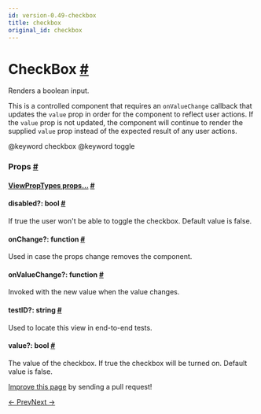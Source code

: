 ```yaml
---
id: version-0.49-checkbox
title: checkbox
original_id: checkbox
---
```

<a id="content"></a><h1><a class="anchor" name="checkbox"></a>CheckBox <a class="hash-link" href="docs/checkbox.html#checkbox">#</a></h1><div><div><p>Renders a boolean input.</p><p>This is a controlled component that requires an <code>onValueChange</code> callback that
updates the <code>value</code> prop in order for the component to reflect user actions.
If the <code>value</code> prop is not updated, the component will continue to render
the supplied <code>value</code> prop instead of the expected result of any user actions.</p><p>@keyword checkbox
@keyword toggle</p></div><h3><a class="anchor" name="props"></a>Props <a class="hash-link" href="docs/checkbox.html#props">#</a></h3><div class="props"><div class="prop"><h4 class="propTitle"><a class="anchor" name="viewproptypes"></a><a href="docs/viewproptypes.html#props">ViewPropTypes props...</a> <a class="hash-link" href="docs/checkbox.html#viewproptypes">#</a></h4></div><div class="prop"><h4 class="propTitle"><a class="anchor" name="disabled"></a>disabled?: <span class="propType">bool</span> <a class="hash-link" href="docs/checkbox.html#disabled">#</a></h4><div><p>If true the user won't be able to toggle the checkbox.
Default value is false.</p></div></div><div class="prop"><h4 class="propTitle"><a class="anchor" name="onchange"></a>onChange?: <span class="propType">function</span> <a class="hash-link" href="docs/checkbox.html#onchange">#</a></h4><div><p>Used in case the props change removes the component.</p></div></div><div class="prop"><h4 class="propTitle"><a class="anchor" name="onvaluechange"></a>onValueChange?: <span class="propType">function</span> <a class="hash-link" href="docs/checkbox.html#onvaluechange">#</a></h4><div><p>Invoked with the new value when the value changes.</p></div></div><div class="prop"><h4 class="propTitle"><a class="anchor" name="testid"></a>testID?: <span class="propType">string</span> <a class="hash-link" href="docs/checkbox.html#testid">#</a></h4><div><p>Used to locate this view in end-to-end tests.</p></div></div><div class="prop"><h4 class="propTitle"><a class="anchor" name="value"></a>value?: <span class="propType">bool</span> <a class="hash-link" href="docs/checkbox.html#value">#</a></h4><div><p>The value of the checkbox.  If true the checkbox will be turned on.
Default value is false.</p></div></div></div></div><p class="edit-page-block"><a target="_blank" href="https://github.com/facebook/react-native/blob/master/Libraries/Components/CheckBox/CheckBox.js">Improve this page</a> by sending a pull request!</p><div class="docs-prevnext"><a class="docs-prev" href="docs/button.html#content">← Prev</a><a class="docs-next" href="docs/datepickerios.html#content">Next →</a></div>